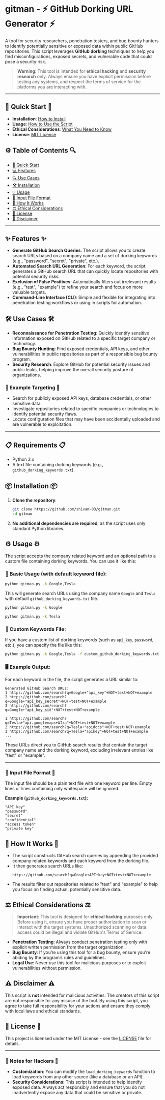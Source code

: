 # gitman - ⚡️ GitHub Dorking URL Generator ⚡️

A tool for security researchers, penetration testers, and bug bounty hunters to identify potentially sensitive or exposed data within public GitHub repositories. This script leverages **GitHub dorking** techniques to help you find misconfigurations, exposed secrets, and vulnerable code that could pose a security risk.

> **Warning**: This tool is intended for **ethical hacking** and **security research** only. Always ensure you have explicit permission before testing any systems, and respect the terms of service for the platforms you are interacting with.
---

## 🚀 Quick Start 🚀

- **Installation**: [How to Install](#📦-Installation-📦)
- **Usage**: [How to Use the Script](#usage)
- **Ethical Considerations**: [What You Need to Know](#ethical-considerations)
- **License**: [MIT License](#license)


## ⚙️ Table of Contents 🔍

- [🚀 Quick Start](#-quick-start)
- [💻 Features](#features)
- [🔍 Use Cases](#use-cases)
- [🛠 Installation](#installation)
- [💡 Usage](#usage)
- [📄 Input File Format](#input-file-format)
- [🔧 How It Works](#how-it-works)
- [⚖️ Ethical Considerations](#ethical-considerations)
- [📜 License](#license)
- [💬 Disclaimer](#disclaimer)

---


## ✨ Features ✨

- **Generate GitHub Search Queries**: The script allows you to create search URLs based on a company name and a set of dorking keywords (e.g., "password", "secret", "private", etc.).
- **Automated Search URL Generation**: For each keyword, the script generates a GitHub search URL that can quickly locate repositories with potential security risks.
- **Exclusion of False Positives**: Automatically filters out irrelevant results (e.g., "test", "example") to refine your search and focus on more valuable targets.
- **Command-Line Interface (CLI)**: Simple and flexible for integrating into penetration testing workflows or using in scripts for automation.

## 🛠️ Use Cases 🛠️

- **Reconnaissance for Penetration Testing**: Quickly identify sensitive information exposed on GitHub related to a specific target company or technology.
- **Bug Bounty Hunting**: Find exposed credentials, API keys, and other vulnerabilities in public repositories as part of a responsible bug bounty program.
- **Security Research**: Explore GitHub for potential security issues and public leaks, helping improve the overall security posture of organizations.

### 🎯 Example Targeting 🎯

- Search for publicly exposed API keys, database credentials, or other sensitive data.
- Investigate repositories related to specific companies or technologies to identify potential security flaws.
- Locate configuration files that may have been accidentally uploaded and are vulnerable to exploitation.

---
## 📋 Requirements 📋

- Python 3.x
- A text file containing dorking keywords (e.g., `github_dorking_keywords.txt`).

## 📦 Installation 📦

1. **Clone the repository**:
   ```bash
   git clone https://github.com/sh1vam-03/gitman.git
   cd gitman
   ```

2. **No additional dependencies are required**, as the script uses only standard Python libraries.

## ⚙️ Usage ⚙️

The script accepts the company related keyword and an optional path to a custom file containing dorking keywords. You can use it like this:

### 🔑 Basic Usage (with default keyword file):

```bash
python gitman.py -k Google,Tesla
```

This will generate search URLs using the company name `Google` and `Tesla` with default `github_dorking_keywords.txt` file.

```bash
python gitman.py -k Google
```
```bash
python gitman.py -k Tesla
```

### 📂 Custom Keywords File:

If you have a custom list of dorking keywords (such as `api_key`, `password`, etc.), you can specify the file like this:

```bash
python gitman.py -k Google,Tesla -f custom_github_dorking_keywords.txt
```

### 🖥️ Example Output:

For each keyword in the file, the script generates a URL similar to:

```text
Generated GitHub Search URLs:
1 https://github.com/search?q=Google+"api_key"+NOT+test+NOT+example
2 https://github.com/search?q=Google+"api_key_secret"+NOT+test+NOT+example
3 https://github.com/search?q=Google+"api_key_sid"+NOT+test+NOT+example

1 https://github.com/search?q=Tesla+"api.googlemaps+AIza"+NOT+test+NOT+example
2 https://github.com/search?q=Tesla+"apidocs"+NOT+test+NOT+example
3 https://github.com/search?q=Tesla+"apikey"+NOT+test+NOT+example
...
```

These URLs direct you to GitHub search results that contain the target company name and the dorking keyword, excluding irrelevant entries like "test" or "example".

---

### 📃 Input File Format 📃

The input file should be a plain text file with one keyword per line. Empty lines or lines containing only whitespace will be ignored.

**Example (`github_dorking_keywords.txt`):**
```text
"API key"
"password"
"secret"
"confidential"
"access token"
"private key"
```

## 🧠 How It Works 🧠

- The script constructs GitHub search queries by appending the provided company related keywords and each keyword from the dorking file.
- It then generates search URLs like:
  ```
  https://github.com/search?q=Google+API+key+NOT+test+NOT+example
  ```
- The results filter out repositories related to "test" and "example" to help you focus on finding actual, potentially sensitive data.

## ⚖️ Ethical Considerations ⚖️

> **Important**: This tool is designed for **ethical hacking** purposes only. Before using it, ensure you have proper authorization to scan or interact with the target systems. Unauthorized scanning or data access could be illegal and violate GitHub's Terms of Service.

- **Penetration Testing**: Always conduct penetration testing only with explicit written permission from the target organization.
- **Bug Bounty**: If you’re using this tool for a bug bounty, ensure you're abiding by the program’s rules and guidelines.
- **Legal Use**: Never use this tool for malicious purposes or to exploit vulnerabilities without permission.

## ⚠️ Disclaimer ⚠️

This script is **not** intended for malicious activities. The creators of this script are not responsible for any misuse of the tool. By using this script, you agree to take full responsibility for your actions and ensure they comply with local laws and ethical standards.

## 🤖 License 🤖

This project is licensed under the MIT License - see the [LICENSE](LICENSE) file for details.

---

### 🚨 Notes for Hackers 🚨

- **Customization**: You can modify the `load_dorking_keywords` function to load keywords from any other source (like a database or an API).
- **Security Considerations**: This script is intended to help identify exposed data. Always act responsibly and ensure that you do not inadvertently expose any data that could be sensitive or private.

